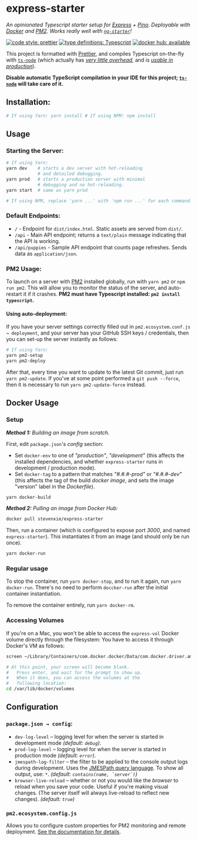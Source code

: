 # express-starter

*An opinionated Typescript starter setup for [Express](https://www.expressjs.com) + [Pino](https://getpino.io). Deployable with [Docker](https://www.docker.com) and [PM2](http://pm2.keymetrics.io). Works really well with [`ng-starter`](https://github.com/steven-xie/ng-starter)!*

[![code style: prettier](https://img.shields.io/badge/code_style-prettier-ff69b4.svg)](https://github.com/prettier/prettier) [![type definitions: Typescript](https://img.shields.io/badge/type%20definitions-Typescript-blue.svg)](https://www.typescriptlang.org) [![docker hub: available](https://img.shields.io/badge/docker%20hub-available-008bb8.svg)](https://hub.docker.com/r/stevenxie/express-starter/)

This project is formatted with [Prettier](https://prettier.io), and compiles Typescript on-the-fly with [`ts-node`](https://github.com/TypeStrong/ts-node) (which actually has [*very little overhead*](https://www.bennadel.com/blog/3268-experimenting-with-ts-node-and-using-typescript-in-node-js-on-the-server.htm), and is [*usable in production*](https://github.com/TypeStrong/ts-node/issues/104#issuecomment-250252708)).

**Disable automatic TypeScript compilation in your IDE for this project; [`ts-node`](https://github.com/TypeStrong/ts-node) will take care of it.**

## Installation:

```bash
# If using Yarn: yarn install # If using NPM: npm install
```

## Usage

### Starting the Server:

```bash
# If using Yarn:
yarn dev    # starts a dev server with hot-reloading
            # and detailed debugging.
yarn prod   # starts a production server with minimal
            # debugging and no hot-reloading.  
yarn start  # same as yarn prod

# If using NPM, replace 'yarn ...' with 'npm run ...' for each command.
```

### Default Endpoints:

* `/` - Endpoint for `dist/index.html`. Static assets are served from `dist/`.
* `/api` - Main API endpoint; returns a `text/plain` message indicating that the API is working.
* `/api/puppies` - Sample API endpoint that counts page refreshes. Sends data as `application/json`.

### PM2 Usage:

To launch on a server with [PM2](http://pm2.keymetrics.io) installed globally, run with `yarn pm2` or `npm run pm2`. This will allow you to monitor the status of the server, and auto-restart it if it crashes. **PM2 must have Typescript installed: `pm2 install typescript`.**

#### Using auto-deployment:

If you have your server settings correctly filled out in `pm2.ecosystem.conf.js → deployment`, and your server has your GitHub SSH keys / credentials, then you can set-up the server instantly as follows:

```bash
# If using Yarn:
yarn pm2-setup
yarn pm2-deploy
```

After that, every time you want to update to the latest Git commit, just run `yarn pm2-update`. If you've at some point performed a `git push --force`, then it is necessary to run `yarn pm2-update-force` instead.

## Docker Usage

### Setup

_**Method 1:** Building an image from scratch._

First, edit `package.json`'s *config* section:
* Set `docker-env` to one of *"production"*, *"development"* (this affects the installed dependencies, and whether `express-starter` runs in development / production mode).
* Set `docker-tag` to a pattern that matches *"#.#.#-prod"* or *"#.#.#-dev"* (this affects the tag of the build *docker image*, and sets the image "version" label in the *Dockerfile*).

```bash
yarn docker-build
```

_**Method 2:** Pulling an image from Docker Hub:_

```bash
docker pull stevenxie/express-starter
```

Then, run a container (which is configured to expose port _3000_, and named `express-starter`). This instantiates it from an image (and should only be run once).

```bash
yarn docker-run
```

### Regular usage

To stop the container, run `yarn docker-stop`, and to run it again, run `yarn docker-run`. There's no need to perform `doccker-run` after the initial container instantiation.

To remove the container entirely, run `yarn docker-rm`.

### Accessing Volumes

If you're on a Mac, you won't be able to access the `express-vol` Docker volume directly through the filesystem: You have to access it through Docker's VM as follows:

```bash
screen ~/Library/Containers/com.docker.docker/Data/com.docker.driver.amd64-linux/tty

# At this point, your screen will become blank.
#   Press enter, and wait for the prompt to show up.
#   When it does, you can access the volumes at the
#   following location:
cd /var/lib/docker/volumes
```

## Configuration

### `package.json → config`:

* `dev-log-level` – logging level for when the server is started in development mode _(default: `debug`)_.
* `prod-log-level` – logging level for when the server is started in production mode _(default: `error`)_.
* `jmespath-log-filter` – the filter to be applied to the console output logs during development. Uses the [JMESPath query language](http://jmespath.org). To show all output, use: `*`. _(default: `` contains(name, `server`) ``)_
* `browser-live-reload` – whether or not you would like the _browser_ to reload when you save your code. Useful if you're making visual changes. (The server itself will always live-reload to reflect new changes). _(default: `true`)_

### `pm2.ecosystem.config.js`

Allows you to configure custom properties for PM2 monitoring and remote deployment. [See the documentation for details](http://pm2.keymetrics.io/docs/usage/application-declaration/).

